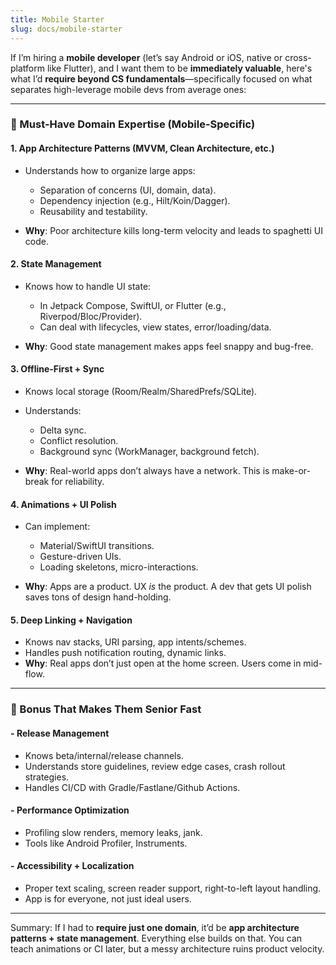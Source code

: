 ```yaml
---
title: Mobile Starter
slug: docs/mobile-starter
---
```


If I’m hiring a **mobile developer** (let’s say Android or iOS, native or cross-platform like Flutter), and I want them to be **immediately valuable**, here's what I’d **require beyond CS fundamentals**—specifically focused on what separates high-leverage mobile devs from average ones:

---

### 🚨 Must-Have Domain Expertise (Mobile-Specific)

#### 1. **App Architecture Patterns (MVVM, Clean Architecture, etc.)**

* Understands how to organize large apps:

  * Separation of concerns (UI, domain, data).
  * Dependency injection (e.g., Hilt/Koin/Dagger).
  * Reusability and testability.
* **Why**: Poor architecture kills long-term velocity and leads to spaghetti UI code.

#### 2. **State Management**

* Knows how to handle UI state:

  * In Jetpack Compose, SwiftUI, or Flutter (e.g., Riverpod/Bloc/Provider).
  * Can deal with lifecycles, view states, error/loading/data.
* **Why**: Good state management makes apps feel snappy and bug-free.

#### 3. **Offline-First + Sync**

* Knows local storage (Room/Realm/SharedPrefs/SQLite).
* Understands:

  * Delta sync.
  * Conflict resolution.
  * Background sync (WorkManager, background fetch).
* **Why**: Real-world apps don’t always have a network. This is make-or-break for reliability.

#### 4. **Animations + UI Polish**

* Can implement:

  * Material/SwiftUI transitions.
  * Gesture-driven UIs.
  * Loading skeletons, micro-interactions.
* **Why**: Apps are a product. UX *is* the product. A dev that gets UI polish saves tons of design hand-holding.

#### 5. **Deep Linking + Navigation**

* Knows nav stacks, URI parsing, app intents/schemes.
* Handles push notification routing, dynamic links.
* **Why**: Real apps don’t just open at the home screen. Users come in mid-flow.

---

### 👑 Bonus That Makes Them Senior Fast

#### - **Release Management**

* Knows beta/internal/release channels.
* Understands store guidelines, review edge cases, crash rollout strategies.
* Handles CI/CD with Gradle/Fastlane/Github Actions.

#### - **Performance Optimization**

* Profiling slow renders, memory leaks, jank.
* Tools like Android Profiler, Instruments.

#### - **Accessibility + Localization**

* Proper text scaling, screen reader support, right-to-left layout handling.
* App is for everyone, not just ideal users.

---

Summary: If I had to **require just one domain**, it’d be **app architecture patterns + state management**. Everything else builds on that. You can teach animations or CI later, but a messy architecture ruins product velocity.